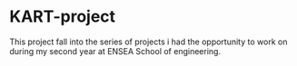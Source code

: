 # KART-project
This project fall into the series of projects i had the opportunity to work on during my second year at ENSEA School of engineering.
